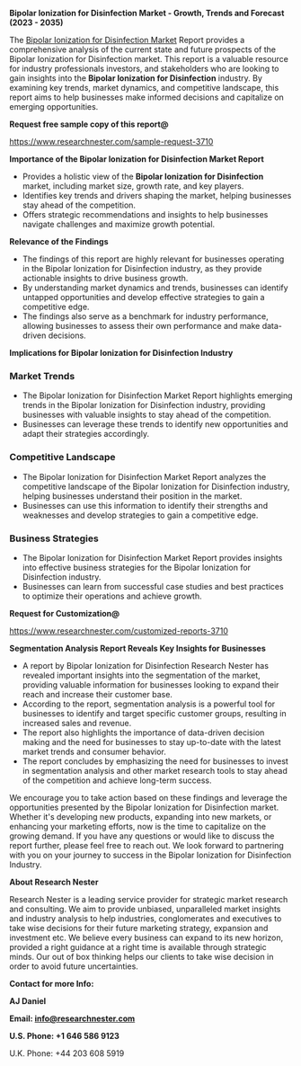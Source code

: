 ﻿<a name="_hlk168570615"></a><a name="_hlk168498031"></a>**Bipolar Ionization for Disinfection Market - Growth, Trends and Forecast (2023 - 2035)**

The [Bipolar Ionization for Disinfection Market](https://www.researchnester.com/reports/bipolar-ionization-for-disinfection-market/3710) Report provides a comprehensive analysis of the current state and future prospects of the Bipolar Ionization for Disinfection market. This report is a valuable resource for industry professionals investors, and stakeholders who are looking to gain insights into the **Bipolar Ionization for Disinfection** industry. By examining key trends, market dynamics, and competitive landscape, this report aims to help businesses make informed decisions and capitalize on emerging opportunities.

**Request free sample copy of this report@**

<https://www.researchnester.com/sample-request-3710> 

**Importance of the Bipolar Ionization for Disinfection Market Report**

- Provides a holistic view of the **Bipolar Ionization for Disinfection** market, including market size, growth rate, and key players.
- Identifies key trends and drivers shaping the market, helping businesses stay ahead of the competition.
- Offers strategic recommendations and insights to help businesses navigate challenges and maximize growth potential.

**Relevance of the Findings**

- The findings of this report are highly relevant for businesses operating in the Bipolar Ionization for Disinfection industry, as they provide actionable insights to drive business growth.
- By understanding market dynamics and trends, businesses can identify untapped opportunities and develop effective strategies to gain a competitive edge.
- The findings also serve as a benchmark for industry performance, allowing businesses to assess their own performance and make data-driven decisions.

**Implications for Bipolar Ionization for Disinfection Industry**
### **Market Trends**
- The Bipolar Ionization for Disinfection Market Report highlights emerging trends in the Bipolar Ionization for Disinfection industry, providing businesses with valuable insights to stay ahead of the competition.
- Businesses can leverage these trends to identify new opportunities and adapt their strategies accordingly.
### **Competitive Landscape**
- The Bipolar Ionization for Disinfection Market Report analyzes the competitive landscape of the Bipolar Ionization for Disinfection industry, helping businesses understand their position in the market.
- Businesses can use this information to identify their strengths and weaknesses and develop strategies to gain a competitive edge.
### **Business Strategies**
- The Bipolar Ionization for Disinfection Market Report provides insights into effective business strategies for the Bipolar Ionization for Disinfection industry.
- Businesses can learn from successful case studies and best practices to optimize their operations and achieve growth.

**Request for Customization@**

<https://www.researchnester.com/customized-reports-3710> 

**Segmentation Analysis Report Reveals Key Insights for Businesses**

- A report by Bipolar Ionization for Disinfection Research Nester has revealed important insights into the segmentation of the market, providing valuable information for businesses looking to expand their reach and increase their customer base.
- According to the report, segmentation analysis is a powerful tool for businesses to identify and target specific customer groups, resulting in increased sales and revenue.
- The report also highlights the importance of data-driven decision making and the need for businesses to stay up-to-date with the latest market trends and consumer behavior.
- The report concludes by emphasizing the need for businesses to invest in segmentation analysis and other market research tools to stay ahead of the competition and achieve long-term success.

We encourage you to take action based on these findings and leverage the opportunities presented by the Bipolar Ionization for Disinfection market. Whether it's developing new products, expanding into new markets, or enhancing your marketing efforts, now is the time to capitalize on the growing demand. If you have any questions or would like to discuss the report further, please feel free to reach out. We look forward to partnering with you on your journey to success in the Bipolar Ionization for Disinfection Industry.

**About Research Nester**

Research Nester is a leading service provider for strategic market research and consulting. We aim to provide unbiased, unparalleled market insights and industry analysis to help industries, conglomerates and executives to take wise decisions for their future marketing strategy, expansion and investment etc. We believe every business can expand to its new horizon, provided a right guidance at a right time is available through strategic minds. Our out of box thinking helps our clients to take wise decision in order to avoid future uncertainties.

**Contact for more Info:**

**AJ Daniel**

**Email: info@researchnester.com**

**U.S. Phone: +1 646 586 9123**

U.K. Phone: +44 203 608 5919



